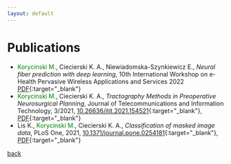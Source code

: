 ```yaml
---
layout: default
---
```


# Publications

  - <span style='color:green'>Korycinski M.</span>, Ciecierski K. A., Niewiadomska-Szynkiewicz E., _Neural fiber prediction with deep learning_, 10th International Workshop on e-Health Pervasive Wireless Applications and Services 2022 [PDF](../papers/2022/mkorycinski_wimob2022_1570831080.pdf){:target="_blank"}
  - <span style='color:green'>Korycinski M.</span>, Ciecierski K. A., _Tractography Methods in Preoperative Neurosurgical Planning_, Journal of Telecommunications and Information Technology, 3/2021, [10.26636/jtit.2021.154521](https://doi.org/10.26636/jtit.2021.154521){:target="_blank"}, [PDF](https://www.itl.waw.pl/czasopisma/JTIT/2021/3/78.pdf){:target="_blank"}
  - Lis K., <span style='color:green'>Korycinski M.</span>, Ciecierski K. A., _Classification of masked image data_, PLoS One, 2021, [10.1371/journal.pone.0254181](https://doi.org/10.1371/journal.pone.0254181){:target="_blank"}, [PDF](../papers/2021/journal.pone.0254181.pdf){:target="_blank"}

[back](../../)
